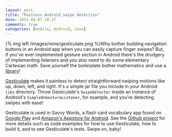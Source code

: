 ```yaml
---
layout: post
title: "Painless Android swipe detection"
date: 2013-04-07 10:37
comments: true
categories: [mobile, Android, Java]
---
```


{% img left /images/mine/gesticulate.png %}Why bother building navigation buttons in an Android app when you can easily capture finger swipes? But, if you've ever implemented gesture section in Android there's the drudgery of implementing listeners and you also need to do some elementary Cartesian math. Save yourself the boilerplate bother mathematics and use a [library](https://github.com/aglover/gesticulate)! 

[Gesticulate](https://github.com/aglover/gesticulate) makes it painless to detect straightforward swiping motions like up, down, left, and right. It's a simple jar file you include in your Android `libs` directory. Throw Gesticulate's `SwipeDetector` inside an instance of Android's `SimpleOnGestureListener`, for example, and you're detecting swipes with ease! 

Gesticulate is used in Savvy Words, a flash card vocabulary app found on [Google Play](https://play.google.com/store/apps/details?id=com.b50.savvywords) and [Amazon's Appstore for Android](http://www.amazon.com/Beacon50-Savvy-Words/dp/B00C535D20/ref=sr_1_1?s=mobile-apps&ie=UTF8&qid=1365339189&sr=1-1). See the [Github project](https://github.com/aglover/gesticulate) for more details such as code examples for how to use Gesticulate, how to build it, and to see Gesticulate's tests. Swipe on, baby!
